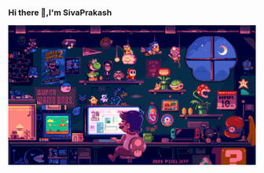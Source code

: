 ### Hi there 👋,I'm SivaPrakash


<picture>
 <source media="(prefers-color-scheme: dark)" srcset="./gifimage.gif">
 <source media="(prefers-color-scheme: light)" srcset="./gifimage.gif">
 <img alt="YOUR-ALT-TEXT" src="./gifimage.gif">
</picture>


<!--
**SivaPrakash8825/SivaPrakash8825** is a ✨ _special_ ✨ repository because its `README.md` (this file) appears on your GitHub profile.

Here are some ideas to get you started:

- 🔭 I’m currently working on ...
- 🌱 I’m currently learning ...
- 👯 I’m looking to collaborate on ...
- 🤔 I’m looking for help with ...
- 💬 Ask me about ...
- 📫 How to reach me: ...
- 😄 Pronouns: ...
- ⚡ Fun fact: ...
-->

